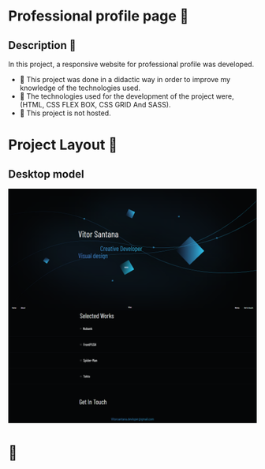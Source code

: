 # Professional profile page 💼

## Description 📑
In this project, a responsive website for professional profile was developed.

* 📌 This project was done in a didactic way in order to improve my knowledge of the technologies used.
* 📌 The technologies used for the development of the project were, (HTML, CSS FLEX BOX, CSS GRID And SASS).
* 📌 This project is not hosted.

# Project Layout 🎨

## Desktop model
<img src= "layout/layout.png">


# 💼


